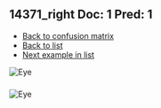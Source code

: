 ## 14371_right Doc: 1 Pred: 1
- [Back to confusion matrix](https://github.com/juliandewit/kaggle_retinopathy/blob/master/matrix.md)
- [Back to list](https://github.com/juliandewit/kaggle_retinopathy/blob/master/lists/11/list.md)
- [Next example in list](https://github.com/juliandewit/kaggle_retinopathy/blob/master/lists/11/14/14374_left.md)

![Eye](https://retinopaty.blob.core.windows.net/size1024/14371_right_1.jpeg)

### 

![Eye]()
